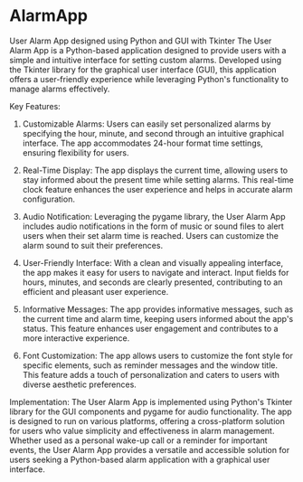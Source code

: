 # AlarmApp
User Alarm App designed using Python and GUI with Tkinter
The User Alarm App is a Python-based application designed to provide users with a simple and intuitive interface for setting custom alarms. Developed using the Tkinter library for the graphical user interface (GUI), this application offers a user-friendly experience while leveraging Python's functionality to manage alarms effectively.

Key Features:
1. Customizable Alarms:
Users can easily set personalized alarms by specifying the hour, minute, and second through an intuitive graphical interface. The app accommodates 24-hour format time settings, ensuring flexibility for users.

2. Real-Time Display:
The app displays the current time, allowing users to stay informed about the present time while setting alarms. This real-time clock feature enhances the user experience and helps in accurate alarm configuration.

3. Audio Notification:
Leveraging the pygame library, the User Alarm App includes audio notifications in the form of music or sound files to alert users when their set alarm time is reached. Users can customize the alarm sound to suit their preferences.

4. User-Friendly Interface:
With a clean and visually appealing interface, the app makes it easy for users to navigate and interact. Input fields for hours, minutes, and seconds are clearly presented, contributing to an efficient and pleasant user experience.

5. Informative Messages:
The app provides informative messages, such as the current time and alarm time, keeping users informed about the app's status. This feature enhances user engagement and contributes to a more interactive experience.

6. Font Customization:
The app allows users to customize the font style for specific elements, such as reminder messages and the window title. This feature adds a touch of personalization and caters to users with diverse aesthetic preferences.

Implementation:
The User Alarm App is implemented using Python's Tkinter library for the GUI components and pygame for audio functionality. The app is designed to run on various platforms, offering a cross-platform solution for users who value simplicity and effectiveness in alarm management. Whether used as a personal wake-up call or a reminder for important events, the User Alarm App provides a versatile and accessible solution for users seeking a Python-based alarm application with a graphical user interface.
